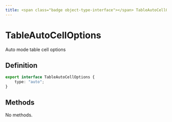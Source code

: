```yaml
---
title: <span class="badge object-type-interface"></span> TableAutoCellOptions
---
```

# <span class="badge object-type-interface"></span> TableAutoCellOptions

Auto mode table cell options

## Definition

```typescript
export interface TableAutoCellOptions {
	type: "auto";
}

```
## Methods

No methods.
